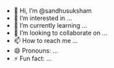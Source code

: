- 👋 Hi, I’m @sandhusuksham
- 👀 I’m interested in ...
- 🌱 I’m currently learning ...
- 💞️ I’m looking to collaborate on ...
- 📫 How to reach me ...
- 😄 Pronouns: ...
- ⚡ Fun fact: ...

<!---
sandhusuksham/sandhusuksham is a ✨ special ✨ repository because its `README.md` (this file) appears on your GitHub profile.
You can click the Preview link to take a look at your changes.
--->
